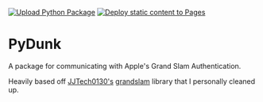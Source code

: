 [![Upload Python Package](https://github.com/saltman007web/PyDunk/actions/workflows/python-publish.yml/badge.svg?branch=main&event=deployment)](https://github.com/saltman007web/PyDunk/actions/workflows/python-publish.yml)
[![Deploy static content to Pages](https://github.com/saltman007web/PyDunk/actions/workflows/static.yml/badge.svg?branch=main&event=workflow_dispatch)](https://github.com/saltman007web/PyDunk/actions/workflows/static.yml)
# PyDunk
A package for communicating with Apple's Grand Slam Authentication.

Heavily based off [JJTech0130's](https://github.com/JJTech0130) [grandslam](https://github.com/JJTech0130/grandslam) library that I personally cleaned up.
